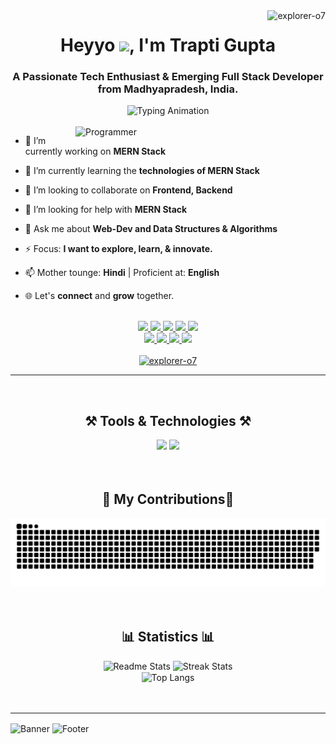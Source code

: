 <!-- Dynamic Profile Views Count -->
<img align="right" src="https://komarev.com/ghpvc/?username=explorer-o7&label=Visit+Count&color=d940ff&style=plastic" alt="explorer-o7" />
<!-- My Introduction -->
<h1 align="center">Heyyo <img src="./img/waving_hand.png" width="36" />, I'm Trapti Gupta</h1>
<h3 align="center">A Passionate Tech Enthusiast & Emerging Full Stack Developer from Madhyapradesh, India.</h3>

<!-- Dynamic Typing Animation -->
<div align="center">
  <img src="https://readme-typing-svg.herokuapp.com/?font=Arial+Rounded+MT&size=30&width=425&height=70&duration=4000&pause=1000&color=D940FF&lines=Programming+Concepts;Data+Structures+%26+Algorithms;Full+Stack+Web+Development" alt="Typing Animation" />
</div>
<br/>

<!-- Programmer GIF -->
<img align="right" alt="Programmer" width="400" src="./img/programmer.gif" />

<!-- Details About Me -->
- 🔭 I’m currently working on **MERN Stack**

- 🌱 I’m currently learning the **technologies of MERN Stack**

- 👯 I’m looking to collaborate on **Frontend, Backend**

- 🤝 I’m looking for help with **MERN Stack**

- 💬 Ask me about **Web-Dev and Data Structures & Algorithms**

- ⚡ Focus: **I want to explore, learn, & innovate.**

- 📫 Mother tounge: **Hindi** | Proficient at: **English**

- 🌐 Let's **connect** and **grow** together.
<br/>

<!-- Social Links -->
<div align="center"> 
  <a href="mailto:shubhamkushwah.official@gmail.com">
    <img src="https://img.shields.io/badge/Gmail-D6D6D6?style=for-the-badge&logo=gmail&logoColor=red" />
  </a>
  <a href="https://github.com/explorer-o7">
    <img src="https://img.shields.io/badge/GitHub-000000?style=for-the-badge&logo=github&logoColor=white" />
  </a>
  <a href="https://linkedin.com/in/shubham-kushwah-30816424b" target="_blank">
    <img src="https://img.shields.io/badge/LinkedIn-0077B5?style=for-the-badge&logo=linkedin&logoColor=white" target="_blank" />
  </a>
  <a href="https://x.com/_explorer_07" target="_blank">
    <img src="https://img.shields.io/badge/Twitter-FFFFFF?style=for-the-badge&logo=x&logoColor=black" target="_blank" />
  </a>
  <a href="https://discord.com/shubham_75" target="_blank">
    <img src="https://img.shields.io/badge/Discord-5865F2?style=for-the-badge&logo=discord&logoColor=white" target="_blank" />
  </a>
  <br/>
  <a href="https://hackerrank.com/profile/shubhamkushwa_g1" target="_blank">
    <img src="https://img.shields.io/badge/Hackerrank-31F565?style=for-the-badge&logo=hackerrank&logoColor=black" target="_blank" />
  </a>
  <a href="https://leetcode.com/u/kushwahs963" target="_blank">
    <img src="https://img.shields.io/badge/Leetcode-FFAA33?style=for-the-badge&logo=leetcode&logoColor=white" target="_blank" />
  </a>
  <a href="https://auth.geeksforgeeks.org/user/shubhamkuc2ui" target="_blank">
    <img src="https://img.shields.io/badge/GeeksForGeeks-269933?style=for-the-badge&logo=geeksforgeeks&logoColor=white" target="_blank" />
  </a>
  <a href="https://naukri.com/code360/profile/1ecaf042-64ae-4e34-b029-e834c6c1a16f" target="_blank">
    <img src="https://img.shields.io/badge/Code360-303030?style=for-the-badge&logo=codingninjas&logoColor=orange" target="_blank" />
  </a>
</div>
<br/>

<!-- GitHub Trophies Card -->
<div align="center"> <a href="https://github.com/ryo-ma/github-profile-trophy"><img src="https://github-profile-trophy.vercel.app/?username=explorer-o7" alt="explorer-o7" /></a> </div>
<hr/>
<br/>

<!-- Tools & Technologies -->
<div align="center">
    <h2>⚒️ Tools & Technologies ⚒️</h2>
    <img src="https://skillicons.dev/icons?i=c,cpp,html,css,javascript,bootstrap,git,github,vscode,arduino,figma,postman" />
    <img src="https://skillicons.dev/icons?i=java,python,mongodb,express,react,nodejs,firebase,mysql,linux,googlecloud" />
</div>
<br/><br/>

<!-- My Contibution Chart With Snake Animation -->
<div align="center">
  <h2>🐍 My Contributions🐍</h2>
  <img alt="Contribution Chart Snake Animation" src="https://raw.githubusercontent.com/explorer-o7/explorer-o7/output/github-contribution-grid-snake.svg" />
</div>
<br/><br/>

<!-- My Profile Stats -->
<div align=center>
  <h2>📊 Statistics 📊</h2>
  <img width=390 src="https://github-readme-stats-salesp07.vercel.app/api?username=explorer-o7&count_private=true&show_icons=true&theme=vision-friendly-dark&rank_icon=github&border_radius=10" alt="Readme Stats" />
  <img width=390 src="https://github-readme-streak-stats-salesp07.vercel.app/?user=explorer-o7&count_private=true&theme=neon-dark&border_radius=10" alt="Streak Stats"/>
  <br/>
  <!-- Top Language Chart -->
  <img width=325 align="center" src="https://github-readme-stats-salesp07.vercel.app/api/top-langs/?username=explorer-o7&hide=HTML&langs_count=8&layout=compact&theme=vision-friendly-dark&border_radius=10&size_weight=0.5&count_weight=0.5&exclude_repo=github-readme-stats" alt="Top Langs" />
</div>
<br/><br/>

<!-- Banner -->
<hr/>
<img align="center" alt="Banner" src="./img/banner.png" />

<!-- Footer -->
<img align="center" alt="Footer" src="./img/footer.svg" />
